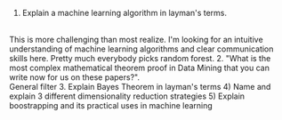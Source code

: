 1. Explain a machine learning algorithm in layman's terms.
<br>
This is more challenging than most realize. I'm looking for an intuitive understanding of machine learning algorithms and clear communication skills here. Pretty much everybody picks random forest.
2. "What is the most complex mathematical theorem proof in Data Mining that you can write now for us on these papers?".
<br>
General filter
3. Explain Bayes Theorem in layman's terms
4) Name and explain 3 different dimensionality reduction strategies
5) Explain boostrapping and its practical uses in machine learning
